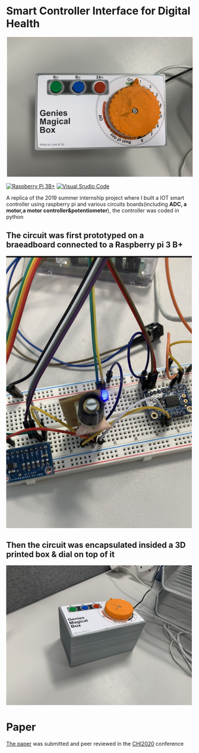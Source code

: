 # Smart Controller Interface for Digital Health

<p align="center">
<img src="https://github.com/luke-who/smart_controller_sphere/blob/master/Design%26Implementation/Implementation/genie_box.jpg" width = 500/>
</p>

[![Raspberry Pi 3B+](https://img.shields.io/badge/Raspberry_Pi-3B+-AD2947?&logo=RaspberryPi)](https://www.openmp.org/specifications/)
[![Visual Srudio Code](https://img.shields.io/badge/Visual_Studio_Code-1.41-blue?&logo=VisualStudioCode)](https://www.openmp.org/specifications/)

A replica of the 2019 summer internship project where I built a IOT smart controller using raspberry pi and various circuits boards(including **ADC, a motor,a motor controller&potentiometer**), the controller was coded in python

## The circuit was first prototyped on a braeadboard connected to a Raspberry pi 3 B+
<img src="https://github.com/luke-who/smart_controller_sphere/blob/master/Design%26Implementation/Implementation/breadboard_prototype.jpg" width = 500/>

## Then the circuit was encapsulated insided a 3D printed box & dial on top of it
<img src="https://github.com/luke-who/smart_controller_sphere/blob/master/Design%26Implementation/Implementation/genie_box_side_view.jpg" width = 500/>

# Paper
[The paper](chi20e-sub1382-i7.pdf) was submitted and peer reviewed in the [CHI2020](https://chi2020.acm.org/) conference
